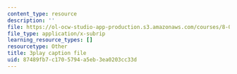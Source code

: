 ```yaml
---
content_type: resource
description: ''
file: https://ol-ocw-studio-app-production.s3.amazonaws.com/courses/8-01sc-classical-mechanics-fall-2016/87489fb7c1705794a5eb3ea0203cc33d_tO6Wh_HhifI.vtt
file_type: application/x-subrip
learning_resource_types: []
resourcetype: Other
title: 3play caption file
uid: 87489fb7-c170-5794-a5eb-3ea0203cc33d
---
```

